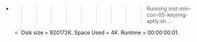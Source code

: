 * >>>>>>>>> Running inst-min-con-05-keyring-aptly.sh ...
  * Disk size = 920172K. Space Used = 4K. Runtime = 00:00:00:01.
